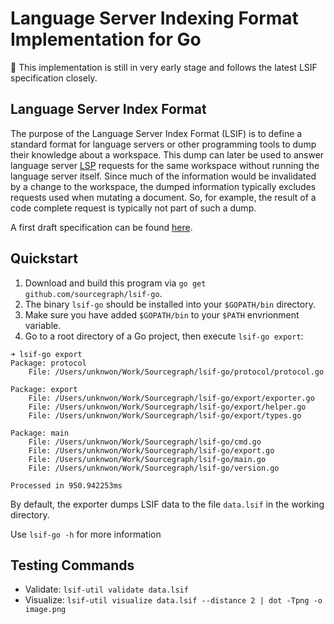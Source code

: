 # Language Server Indexing Format Implementation for Go

🚨 This implementation is still in very early stage and follows the latest LSIF specification closely.

## Language Server Index Format

The purpose of the Language Server Index Format (LSIF) is to define a standard format for language servers or other programming tools to dump their knowledge about a workspace. This dump can later be used to answer language server [LSP](https://microsoft.github.io/language-server-protocol/) requests for the same workspace without running the language server itself. Since much of the information would be invalidated by a change to the workspace, the dumped information typically excludes requests used when mutating a document. So, for example, the result of a code complete request is typically not part of such a dump.

A first draft specification can be found [here](https://github.com/Microsoft/language-server-protocol/blob/master/indexFormat/specification.md).

## Quickstart

1. Download and build this program via `go get github.com/sourcegraph/lsif-go`.
2. The binary `lsif-go` should be installed into your `$GOPATH/bin` directory.
3. Make sure you have added `$GOPATH/bin` to your `$PATH` envrionment variable.
4. Go to a root directory of a Go project, then execute `lsif-go export`:

```
➜ lsif-go export
Package: protocol
	File: /Users/unknwon/Work/Sourcegraph/lsif-go/protocol/protocol.go

Package: export
	File: /Users/unknwon/Work/Sourcegraph/lsif-go/export/exporter.go
	File: /Users/unknwon/Work/Sourcegraph/lsif-go/export/helper.go
	File: /Users/unknwon/Work/Sourcegraph/lsif-go/export/types.go

Package: main
	File: /Users/unknwon/Work/Sourcegraph/lsif-go/cmd.go
	File: /Users/unknwon/Work/Sourcegraph/lsif-go/export.go
	File: /Users/unknwon/Work/Sourcegraph/lsif-go/main.go
	File: /Users/unknwon/Work/Sourcegraph/lsif-go/version.go

Processed in 950.942253ms
```

By default, the exporter dumps LSIF data to the file `data.lsif` in the working directory.

Use `lsif-go -h` for more information

## Testing Commands

- Validate: `lsif-util validate data.lsif`
- Visualize: `lsif-util visualize data.lsif --distance 2 | dot -Tpng -o image.png`

